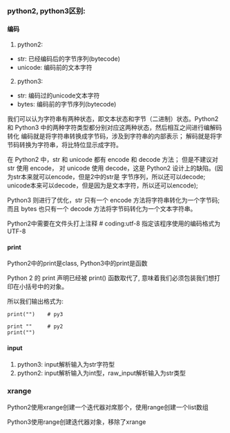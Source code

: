 ### python2, python3区别:

#### 编码

1. python2: 
- str: 已经编码后的字节序列(bytecode)
- unicode: 编码前的文本字符

2. python3:
- str: 编码过的unicode文本字符
- bytes: 编码前的字节序列(bytecode)

我们可以认为字符串有两种状态，即文本状态和字节（二进制）状态。Python2 和 
Python3 中的两种字符类型都分别对应这两种状态，然后相互之间进行编解码转化
编码就是将字符串转换成字节码，涉及到字符串的内部表示； 解码就是将字节码转换为字符串，将比特位显示成字符。

在 Python2 中，str 和 unicode 都有 encode 和 decode 方法； 但是不建议对 str 使用 encode，
对 unicode 使用 decode，这是 Python2 设计上的缺陷。(因为str本来就可以encode，但是2中的str是
字节序列，所以还可以decode; unicode本来可以decode，但是因为是文本字符，所以还可以encode);

Python3 则进行了优化，str 只有一个 encode 方法将字符串转化为一个字节码;而且 bytes 也只有一个 
decode 方法将字节码转化为一个文本字符串。

Python2中需要在文件头打上注释 # coding:utf-8 指定该程序使用的编码格式为UTF-8

#### print

Python2中的print是class, Python3中的print是函数

Python 2 的 print 声明已经被 print() 函数取代了, 意味着我们必须包装我们想打印在小括号中的对象。

所以我们输出格式为: 
```
print("")    # py3

print ""     # py2
print("")
```

#### input

1. python3: input解析输入为str字符型
2. python2: input解析输入为int型，raw_input解析输入为str类型

### xrange

Python2使用xrange创建一个迭代器对席那个，使用range创建一个list数组

Python3使用range创建迭代器对象，移除了xrange















